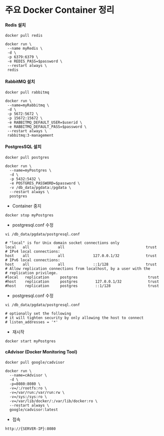 # 주요 Docker Container 정리

#### Redis 설치

```shell
docker pull redis
```
```shell
docker run \
 --name myRedis \
 -d \
 -p 6379:6379 \
 -e REDIS_PASS=$password \
 --restart always \
 redis
```

#### RabbitMQ 설치
 
 ```
 docker pull rabbitmq
 ```
 ```
 docker run \
  --name=myRabbitmq \
  -d \
  -p 5672:5672 \
  -p 15672:15672 \
  -e RABBITMQ_DEFAULT_USER=$userid \
  -e RABBITMQ_DEFAULT_PASS=$password \
  --restart always \
  rabbitmq:3-management
 ```

#### PostgresSQL 설치

  ```
  docker pull postgres
  ```
  ```
  docker run \
    --name=myPostgres \
    -d \
    -p 5432:5432 \
    -e POSTGRES_PASSWORD=$password \
    -v /db_data/pgdata:/pgdata \
    --restart always \
    postgres
  ```
  
  * Container 중지
  
  ```
  docker stop myPostgres
  ```
  
  * postgresql.conf 수정
  
  ```
  vi /db_data/pgdata/postgresql.conf
  ```
  ```
  # "local" is for Unix domain socket connections only
  local   all             all                                     trust
  # IPv4 local connections:
  host    all             all             127.0.0.1/32            trust
  # IPv6 local connections:
  host    all             all             ::1/128                 trust
  # Allow replication connections from localhost, by a user with the
  # replication privilege.
  #local   replication     postgres                                trust
  #host    replication     postgres        127.0.0.1/32            trust
  #host    replication     postgres        ::1/128                 trust
  ```
  
  * postgresql.conf 수정
  
  ```
  vi /db_data/pgdata/postgresql.conf
  ```
  ```
  # optionally set the following
  # it will tighten security by only allowing the host to connect
  # listen_addresses = '*'
  ```
  
  * 재시작
   
  ```
  docker start myPostgres
  ```
  
#### cAdvisor (Docker Monitoring Tool)

 ```
 docker pull google/cadvisor
 ```
 ```
 docker run \
   --name=cAdvisor \
   -d \
   -p=8080:8080 \
   -v=/:/rootfs:ro \
   -v=/var/run:/var/run:rw \
   -v=/sys:/sys:ro \
   -v=/var/lib/docker/:/var/lib/docker:ro \
   --restart always \
   google/cadvisor:latest
 ```

 * 접속
 ```
 http://{SERVER-IP}:8080
 ```
 
 
